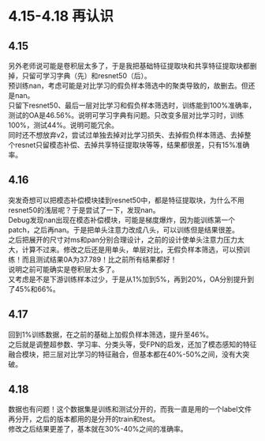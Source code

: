 # 4.15-4.18 再认识
## 4.15
另外老师说可能是卷积层太多了，于是我把基础特征提取块和共享特征提取块都删掉，只留可学习字典（先）和resnet50（后）。\
预训练nan，考虑可能是对比学习的假负样本筛选中的聚类导致的，故删去。但还是nan。\
只留下resnet50、最后一层对比学习和假负样本筛选时，训练能到100%准确率，测试的OA是46.56%。说明可学习字典有问题。只改变多层对比学习时，训练100%，测试44%。说明可能冗余。\
同时还不想放弃v2，尝试过单独去掉对比学习损失、去掉假负样本筛选、去掉整个resnet只留模态补偿、去掉共享特征提取块等等，结果都很差，只有15%准确率。
## 4.16 
突发奇想可以把模态补偿模块揉到resnet50中，都是特征提取块，为什么不用resnet50的浅层呢？于是尝试了一下，发现nan。\
Debug发现nan出现在模态补偿模块，可能是梯度爆炸，因为能训练第一个patch，之后再nan。于是把单头注意力改成八头，可以训练但是结果很差。\
之后把展开的尺寸对ms和pan分别合理设计，之前的设计使单头注意力压力太大，计算不过来。修改之后还是用单头，单层对比，无假负样本筛选，可以预训练！而且测试结果0A为37.789！比之前所有结果都好！\
说明之前可能确实是卷积层太多了。\
又考虑是不是下游训练样本过少，于是从1%加到5%，再到20%，OA分别提升到了45%和66%。
## 4.17
回到1%训练数据，在之前的基础上加假负样本筛选，提升至46%。\
之后就是调整超参数、学习率、分类头等，受FPN的启发，还加了模态感知的特征融合模块，把三层对比学习的特征融合，但基本都在40%-50%之间，没有大突破。
## 4.18
数据也有问题！这个数据集是训练和测试分开的，而我一直是用的一个label文件再分开，之后的版本都用的是分开的train和test。\
修改之后结果更差了，基本就在30%-40%之间的准确率。
